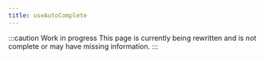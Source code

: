 ```yaml
---
title: useAutoComplete
---
```


:::caution Work in progress
This page is currently being rewritten and is not complete or may have missing information.
:::
